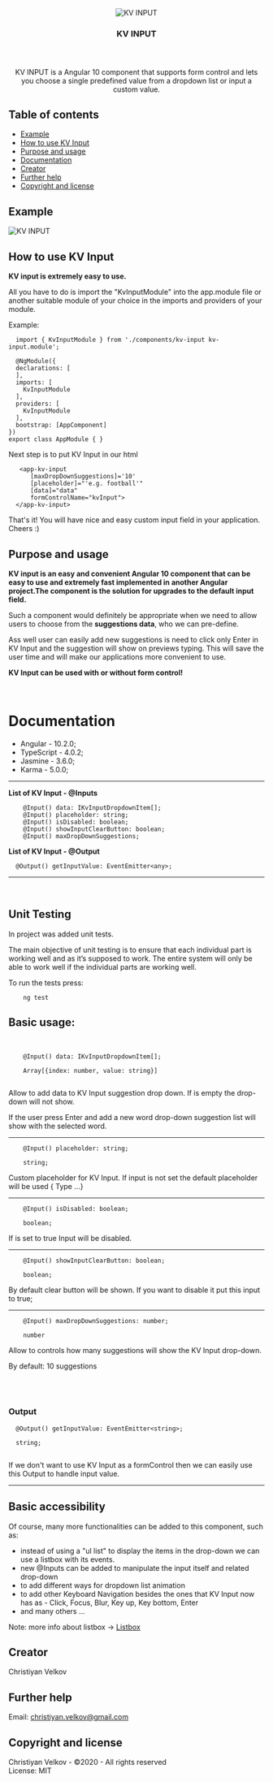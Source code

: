<div align="center">
  <img src="./src/assets/images/kvinput-logo.png" alt="KV INPUT">
</div>
<h3 align="center">KV INPUT</h3>
</br>
<h5></h5>
<p align="center">KV INPUT is а Angular 10 component that supports form control and lets you choose a single predefined value from a dropdown list or input a custom value.</p>

## Table of contents

- [Example](#example)
- [How to use KV Input](#how-to-use-kv-input)
- [Purpose and usage](#purpose-and-usage)
- [Documentation](#documentation)
- [Creator](#creator)
- [Further help](#further-help)
- [Copyright and license](#copyright-and-license)

## Example


<img src="./src/assets/images/kv-input-demo.gif" alt="KV INPUT">

## How to use KV Input
<strong>KV input is extremely easy to use.</strong>

All you have to do is import the "KvInputModule" into the app.module file or another suitable module of your choice in the imports and providers of your module.

Example:
```text
  import { KvInputModule } from './components/kv-input kv-input.module';

  @NgModule({
  declarations: [
  ],
  imports: [
    KvInputModule
  ],
  providers: [
    KvInputModule
  ],
  bootstrap: [AppComponent]
})
export class AppModule { }

```

Next step is to put KV Input in our html

```text
   <app-kv-input 
      [maxDropDownSuggestions]='10'
      [placeholder]="'e.g. football'"
      [data]="data" 
      formControlName="kvInput">
  </app-kv-input>
```

That's it! You will have nice and easy custom input field in your application. Cheers :)
## Purpose and usage 
<strong>KV input is an easy and convenient Angular 10 component that can be easy to use and extremely fast implemented in another Angular project.The component is the solution for upgrades to the default input field.</strong>

<p>Such a component would definitely be appropriate when we need to allow users to choose from the <strong>suggestions data</strong>, who we can pre-define.</p>

<p>Ass well user can easily add new suggestions is need to click only Enter in KV Input and the suggestion will show on previews typing. This will save the user time and will make our applications more convenient to use.</p>

<strong>KV Input can be used with or without form control!</strong>

</br>

# Documentation
 - Angular - 10.2.0;
 - TypeScript - 4.0.2;
 - Jasmine - 3.6.0;
 - Karma - 5.0.0;
-----

<strong>List of KV Input - @Inputs</strong>

```text
    @Input() data: IKvInputDropdownItem[];
    @Input() placeholder: string;
    @Input() isDisabled: boolean;
    @Input() showInputClearButton: boolean;
    @Input() maxDropDownSuggestions;
```

<strong>List of KV Input - @Output </strong>
```text
  @Output() getInputValue: EventEmitter<any>;
```

------
</br>

## Unit Testing 

In project was added unit tests. 

The main objective of unit testing is to ensure that each individual part is working well and as it’s supposed to work. The entire system will only be able to work well if the individual parts are working well.

To run the tests press: 

```text
    ng test
```

## Basic usage: 
</br>

```text
    @Input() data: IKvInputDropdownItem[];

    Array[{index: number, value: string}]
   
```

Allow to add data to KV Input suggestion drop down. If is empty the drop-down will not show.

If the user press Enter and add a new word drop-down suggestion list will show with the selected word.

-----

```text
    @Input() placeholder: string;

    string;
```
Custom placeholder for KV Input. If input is not set the default placeholder will be used { Type ...}

---

```text
    @Input() isDisabled: boolean;

    boolean;
```
If is set to true Input will be disabled.

----

```text
    @Input() showInputClearButton: boolean;

    boolean;
```
By default clear button will be shown. If you want to disable it put this input to  true;


---
```text
    @Input() maxDropDownSuggestions: number;

    number
```

Allow to controls how many suggestions will show the KV Input drop-down.

By default: 10 suggestions

</br>
</br>

### Output

```text
  @Output() getInputValue: EventEmitter<string>;

  string;
  
```

If we don't want to use KV Input as a formControl then we can easily use this Output to handle input value.

------
## Basic accessibility 
Of course, many more functionalities can be added to this component, such as:

- instead of using a "ul list" to display the items in the drop-down we can use a listbox with its events.
- new @Inputs can be added to manipulate the input itself and related drop-down
- to add different ways for dropdown list animation 
- to add other Keyboard Navigation besides the ones that KV Input now has as - Click, Focus, Blur, Key up, Key bottom, Enter
- and many others ...

Note: more info about listbox -> 
[Listbox](https://www.w3.org/TR/wai-aria/#listbox)

## Creator
Christiyan Velkov

## Further help

Email: christiyan.velkov@gmail.com

## Copyright and license

Christiyan Velkov - ©2020  - All rights reserved
</br>
License: MIT